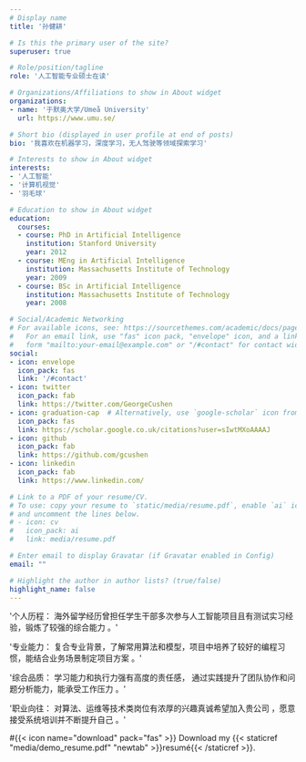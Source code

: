 ```yaml
---
# Display name
title: '孙健耕'

# Is this the primary user of the site?
superuser: true

# Role/position/tagline
role: '人工智能专业硕士在读'

# Organizations/Affiliations to show in About widget
organizations:
- name: '于默奥大学/Umeå University'
  url: https://www.umu.se/

# Short bio (displayed in user profile at end of posts)
bio: '我喜欢在机器学习，深度学习，无人驾驶等领域探索学习'

# Interests to show in About widget
interests:
- '人工智能'
- '计算机视觉'
- '羽毛球'

# Education to show in About widget
education:
  courses:
  - course: PhD in Artificial Intelligence
    institution: Stanford University
    year: 2012
  - course: MEng in Artificial Intelligence
    institution: Massachusetts Institute of Technology
    year: 2009
  - course: BSc in Artificial Intelligence
    institution: Massachusetts Institute of Technology
    year: 2008

# Social/Academic Networking
# For available icons, see: https://sourcethemes.com/academic/docs/page-builder/#icons
#   For an email link, use "fas" icon pack, "envelope" icon, and a link in the
#   form "mailto:your-email@example.com" or "/#contact" for contact widget.
social:
- icon: envelope
  icon_pack: fas
  link: '/#contact'
- icon: twitter
  icon_pack: fab
  link: https://twitter.com/GeorgeCushen
- icon: graduation-cap  # Alternatively, use `google-scholar` icon from `ai` icon pack
  icon_pack: fas
  link: https://scholar.google.co.uk/citations?user=sIwtMXoAAAAJ
- icon: github
  icon_pack: fab
  link: https://github.com/gcushen
- icon: linkedin
  icon_pack: fab
  link: https://www.linkedin.com/

# Link to a PDF of your resume/CV.
# To use: copy your resume to `static/media/resume.pdf`, enable `ai` icons in `params.toml`, 
# and uncomment the lines below.
# - icon: cv
#   icon_pack: ai
#   link: media/resume.pdf

# Enter email to display Gravatar (if Gravatar enabled in Config)
email: ""

# Highlight the author in author lists? (true/false)
highlight_name: false
---
```


'个人历程： 海外留学经历曾担任学生干部多次参与人工智能项目且有测试实习经验，锻炼了较强的综合能力 。'

'专业能力： 复合专业背景，了解常用算法和模型，项目中培养了较好的编程习惯，能结合业务场景制定项目方案 。'

'综合品质： 学习能力和执行力强有高度的责任感， 通过实践提升了团队协作和问题分析能力，能承受工作压力 。'

'职业向往： 对算法、运维等技术类岗位有浓厚的兴趣真诚希望加入贵公司 ，愿意接受系统培训并不断提升自己 。'

#{{< icon name="download" pack="fas" >}} Download my {{< staticref "media/demo_resume.pdf" "newtab" >}}resumé{{< /staticref >}}.
